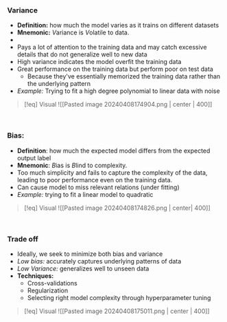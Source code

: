 
### Variance
- **Definition:** how much the model varies as it trains on different datasets
- **Mnemonic:** *V*ariance is *V*olatile to data.
- 
- Pays a lot of attention to the training data and may catch excessive details that do not generalize well to new data
- High variance indicates the model overfit the training data 
- Great performance on the training data but perform poor on test data 
	- Because they've essentially memorized the training data rather than the underlying pattern
- *Example:* Trying to fit a high degree polynomial to linear data with noise
>[!eq] Visual
>![[Pasted image 20240408174904.png | center | 400]]
><br>

<br>

### Bias:
- **Definition**: how much the expected model differs from the expected output label
- **Mnemonic**: *B*ias is *B*lind to complexity.
- Too much simplicity and fails to capture the complexity of the data, leading to poor performance even on the training data.
- Can cause model to miss relevant relations (under fitting)
- *Example:* trying to fit a linear model to quadratic
>[!eq] Visual
>![[Pasted image 20240408174826.png | center| 400]] 
><br>

<br>

### Trade off
- Ideally, we seek to minimize both bias and variance
- *Low bias:* accurately captures underlying patterns of data
- *Low Variance:* generalizes well to unseen data
- **Techniques:**
	- Cross-validations
	- Regularization
	- Selecting right model complexity through hyperparameter tuning
>[!eq] Visual
>![[Pasted image 20240408175011.png | center | 400]]
><br>